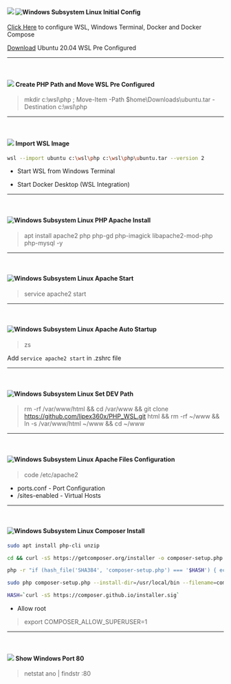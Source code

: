 #### <img src="https://img.shields.io/badge/PWS-blue"> <img alt="Windows Subsystem Linux" src="https://img.shields.io/badge/WSL-blueviolet"> Initial Config ####

[Click Here](https://gist.github.com/lipex360x/7825fe10c297f54c2b32d7ec26b536b1) to configure WSL, Windows Terminal, Docker and Docker Compose

[Download](https://1drv.ms/u/s!AqYs4J3iWwfnpN8qvmtiKG1Iy_2D5w?e=8V12sD) Ubuntu 20.04 WSL Pre Configured

---
<br />

#### <img src="https://img.shields.io/badge/PWS-blue"> Create PHP Path and Move WSL Pre Configured ###

> mkdir c:\wsl\php ; Move-Item -Path $home\Downloads\ubuntu.tar -Destination c:\wsl\php

---
<br />

#### <img src="https://img.shields.io/badge/PWS-blue"> Import WSL Image ####

```sh
wsl --import ubuntu c:\wsl\php c:\wsl\php\ubuntu.tar --version 2
```
* Start WSL from Windows Terminal

* Start Docker Desktop (WSL Integration)
---
<br />


#### <img alt="Windows Subsystem Linux" src="https://img.shields.io/badge/WSL-blueviolet"> PHP Apache Install ####

> apt install apache2 php php-gd php-imagick libapache2-mod-php php-mysql -y

---
<br />


#### <img alt="Windows Subsystem Linux" src="https://img.shields.io/badge/WSL-blueviolet"> Apache Start ####

> service apache2 start

---
<br />



#### <img alt="Windows Subsystem Linux" src="https://img.shields.io/badge/WSL-blueviolet"> Apache Auto Startup ####

> zs

Add `service apache2 start` in .zshrc file

---
<br />


#### <img alt="Windows Subsystem Linux" src="https://img.shields.io/badge/WSL-blueviolet"> Set DEV Path ####

> rm -rf /var/www/html && cd /var/www && git clone https://github.com/lipex360x/PHP_WSL.git html && rm -rf ~/www && ln -s /var/www/html ~/www && cd ~/www

---
<br />


#### <img alt="Windows Subsystem Linux" src="https://img.shields.io/badge/WSL-blueviolet"> Apache Files Configuration ####

> code /etc/apache2
* ports.conf - Port Configuration
* /sites-enabled - Virtual Hosts

---
<br />

#### <img alt="Windows Subsystem Linux" src="https://img.shields.io/badge/WSL-blueviolet"> Composer Install ####

```bash
sudo apt install php-cli unzip

cd && curl -sS https://getcomposer.org/installer -o composer-setup.php

php -r "if (hash_file('SHA384', 'composer-setup.php') === '$HASH') { echo 'Installer verified'; } else { echo 'Installer corrupt'; unlink('composer-setup.php'); } echo PHP_EOL;"

sudo php composer-setup.php --install-dir=/usr/local/bin --filename=composer

HASH=`curl -sS https://composer.github.io/installer.sig`

```

* Allow root 
> export COMPOSER_ALLOW_SUPERUSER=1

---
<br />

#### <img src="https://img.shields.io/badge/PWS-blue"> Show Windows Port 80 ####
> netstat ano | findstr :80
